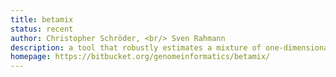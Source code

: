 ```yaml
---
title: betamix
status: recent
author: Christopher Schröder, <br/> Sven Rahmann
description: a tool that robustly estimates a mixture of one-dimensional beta distributions to given datapoints in the interval [0,1]; motivated by the need to describe methylation level distributions.
homepage: https://bitbucket.org/genomeinformatics/betamix/
---
```

